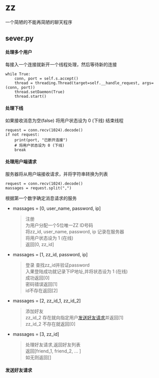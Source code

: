 # zz

一个简陋的不能再简陋的聊天程序

## sever.py

#### 处理多个用户

每接入一个连接就新开一个线程处理，然后等待新的连接
```
while True:
    conn, port = self.s.accept()
    thread = threading.Thread(target=self.__handle_request, args=(conn, port))
    thread.setDaemon(True)
    thread.start()
```

#### 处理下线

如果接收消息为空(false) 将用户状态设为 0 (下线) 结束线程
```
request = conn.recv(1024).decode()
if not request:
    print(port, "已断开连接")
    # 将用户状态设为 0 (下线)
    break
```

#### 处理用户端请求
服务器将从用户端接收请求，并将字符串转换为列表
```
request = conn.recv(1024).decode()
massages = request.split(",")
```
根据第一个数字确定消息请求的服务

+ massages = [0, user_name, password, ip]
   
    >注册  
    >为用户分配一个5位唯一ZZ ID号码  
    >将zz_id, user_name, password, ip 记录在服务器  
    >将用户状态设为 1 (在线)  
    >返回[0, zz_id]

+ massages = [1, zz_id, password, ip]
   
    >登录
    >查找zz_id并验证password  
    >入果登陆成功就记录下IP地址,并将状态设为 1 (在线)  
    >成功返回[0]  
    >密码错误返回[1]  
    >id不存在返回[2]
  
+ massages = [2, zz_id_1, zz_id_2]
  
    >添加好友  
    >zz_id_2 存在就向指定用户[发送好友请求](#1)并返回[1]  
    >zz_id_2 不存在就返回[0]
  


+ massages = [3, zz_id]

    >处理好友请求,返回好友列表  
    >返回[friend_1, friend_2, ... ]  
    >如无则返回[]

#### <a id="1" >发送好友请求</a>
